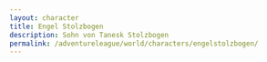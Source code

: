```yaml
---
layout: character
title: Engel Stolzbogen
description: Sohn von Tanesk Stolzbogen
permalink: /adventureleague/world/characters/engelstolzbogen/
---
```

